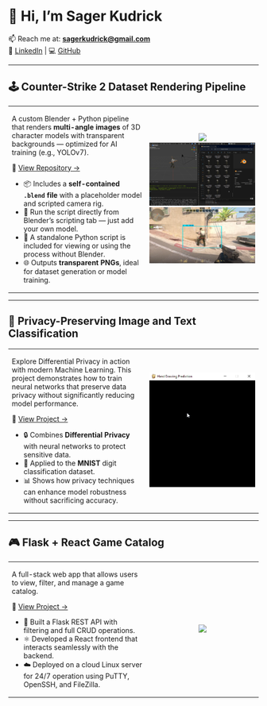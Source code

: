 # 👋 Hi, I’m Sager Kudrick

📫 Reach me at: **sagerkudrick@gmail.com**  
💼 [LinkedIn](https://linkedin.com/in/sagerkudrick) | 💻 [GitHub](https://github.com/SagerKudrick)

---

## 🕹️ Counter-Strike 2 Dataset Rendering Pipeline

<table>
<tr>
<td width="55%">

A custom Blender + Python pipeline that renders **multi-angle images** of 3D character models with transparent backgrounds — optimized for AI training (e.g., YOLOv7).

🔗 <a href="https://github.com/SagerKudrick/cs2-render-pipeline">View Repository →</a>

- 📦 Includes a **self-contained `.blend` file** with a placeholder model and scripted camera rig.
- 🧠 Run the script directly from Blender’s scripting tab — just add your own model.
- 🧰 A standalone Python script is included for viewing or using the process without Blender.
- 🌐 Outputs **transparent PNGs**, ideal for dataset generation or model training.

</td>
<td align="center">

<img src="https://raw.githubusercontent.com/sagerkudrick/cs2-dataset-gen/main/imgs/rotating.gif" width="120"/><br/>
<img src="https://raw.githubusercontent.com/SagerKudrick/cs2-dataset-gen/main/imgs/blender_prev.gif" width="300"/><br/>
<img src="https://raw.githubusercontent.com/sagerkudrick/cs2-dataset-gen/refs/heads/main/imgs/livedetect.png" width="300"/>

</td>
</tr>
</table>

---

## 🔐 Privacy-Preserving Image and Text Classification

<table>
<tr>
<td width="55%">

Explore Differential Privacy in action with modern Machine Learning. This project demonstrates how to train neural networks that preserve data privacy without significantly reducing model performance.

🔗 <a href="https://github.com/SagerKudrick/ml-dp">View Project →</a>

- 🔒 Combines **Differential Privacy** with neural networks to protect sensitive data.
- 🧪 Applied to the **MNIST** digit classification dataset.
- 📊 Shows how privacy techniques can enhance model robustness without sacrificing accuracy.

</td>
<td align="center">

<img src="https://raw.githubusercontent.com/SagerKudrick/ml-dp/main/Pictures/mnist_predictions.gif" width="300"/>

</td>
</tr>
</table>

---

## 🎮 Flask + React Game Catalog

<table>
<tr>
<td width="55%">

A full-stack web app that allows users to view, filter, and manage a game catalog.

🔗 <a href="https://github.com/SagerKudrick/flask-react-game-scraper">View Project →</a>

- 🔧 Built a Flask REST API with filtering and full CRUD operations.
- ⚛️ Developed a React frontend that interacts seamlessly with the backend.
- ☁️ Deployed on a cloud Linux server for 24/7 operation using PuTTY, OpenSSH, and FileZilla.

</td>
<td align="center">

<img src="[https://github.com/user-attachments/assets/898196d2-93f3-4db1-ba0d-f08d32761d8c](https://github.com/sagerkudrick/flask-react-game-scraper/blob/main/readme-images/delete.gif)" width="500"/>
